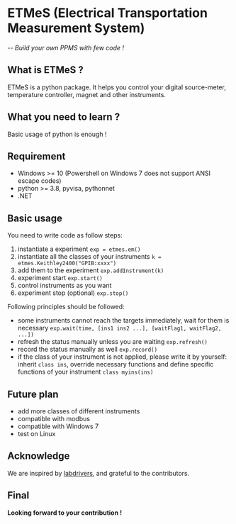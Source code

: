 # ETMeS (Electrical Transportation Measurement System)

*-- Build your own PPMS with few code !*

## What is ETMeS ?

ETMeS is a python package. It helps you control your digital source-meter, temperature controller, magnet and other instruments.

## What you need to learn ?

Basic usage of python is enough !

## Requirement

- Windows >= 10 (Powershell on Windows 7 does not support ANSI escape codes)
- python >= 3.8, pyvisa, pythonnet
- .NET

## Basic usage

You need to write code as follow steps:

1. instantiate a experiment
`exp = etmes.em()`
1. instantiate all the classes of your instruments
`k = etmes.Keithley2400("GPIB:xxxx")`
1. add them to the experiment
`exp.addInstrument(k)`
1. experiment start
`exp.start()`
1. control instruments as you want
1. experiment stop (optional)
`exp.stop()`

Following principles should be followed:

- some instruments cannot reach the targets immediately, wait for them is necessary
`exp.wait(time, [ins1 ins2 ...], [waitFlag1, waitFlag2, ...])`
- refresh the status manually unless you are waiting
`exp.refresh()`
- record the status manually as well
`exp.record()`
- if the class of your instrument is not applied, please write it by yourself: inherit `class ins`, override necessary functions and define specific functions of your instrument
`class myins(ins)`

## Future plan

- add more classes of different instruments
- compatible with modbus
- compatible with Windows 7
- test on Linux

## Acknowledge

We are inspired by [labdrivers](https://github.com/masonlab/labdrivers), and grateful to the contributors.

## Final

**Looking forward to your contribution !**
